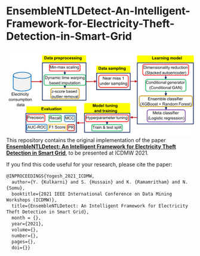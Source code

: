 # EnsembleNTLDetect-An-Intelligent-Framework-for-Electricity-Theft-Detection-in-Smart-Grid

![](Complete_Block.png) 
This repository contains the original implementation of the paper **[EnsembleNTLDetect: An Intelligent Framework for Electricity Theft Detection in Smart Grid](https://drive.google.com/file/d/11gttcNc8Va74b0u3TkosHt2aJO1_40Iy/view?usp=sharing)**, to be presented at ICDMW 2021.

If you find this code useful for your research, please cite the paper:

```
@INPROCEEDINGS{Yogesh_2021_ICDMW,
  author={Y. {Kulkarni} and S. {Hussain} and K. {Ramamritham} and N. {Somu},
  booktitle={2021 IEEE International Conference on Data Mining Workshops (ICDMW)}, 
  title={EnsembleNTLDetect: An Intelligent Framework for Electricity Theft Detection in Smart Grid}, 
  month = {},
  year={2021},
  volume={},
  number={},
  pages={},
  doi={}}
```
